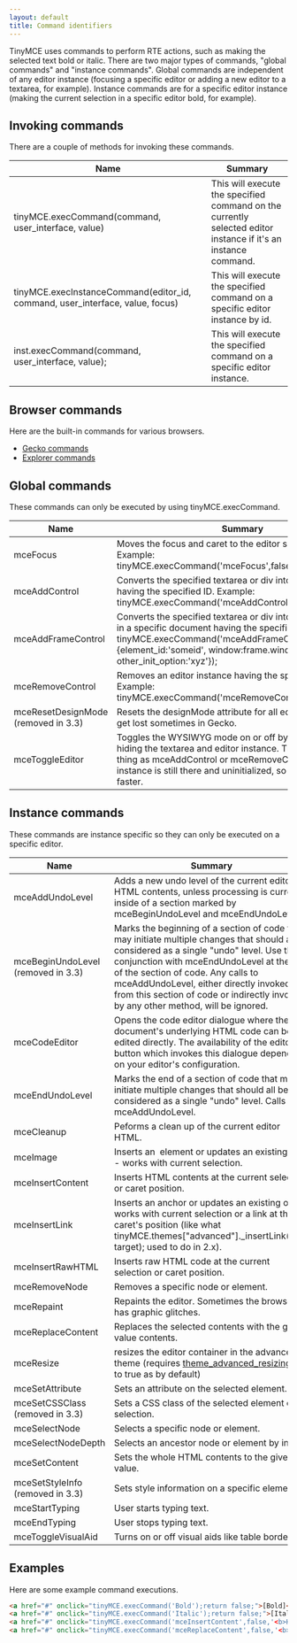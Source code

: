 ```yaml
---
layout: default
title: Command identifiers
---
```


TinyMCE uses commands to perform RTE actions, such as making the selected text bold or italic. There are two major types of commands, "global commands" and "instance commands". Global commands are independent of any editor instance (focusing a specific editor or adding a new editor to a textarea, for example). Instance commands are for a specific editor instance (making the current selection in a specific editor bold, for example).

## Invoking commands

There are a couple of methods for invoking these commands.

| Name | Summary |
| --- | --- |
| tinyMCE.execCommand(command, user_interface, value) | This will execute the specified command on the currently selected editor instance if it's an instance command. |
| tinyMCE.execInstanceCommand(editor_id, command, user_interface, value, focus) | This will execute the specified command on a specific editor instance by id. |
| inst.execCommand(command, user_interface, value); | This will execute the specified command on a specific editor instance. |

## Browser commands

Here are the built-in commands for various browsers.

*   [Gecko commands](http://developer.mozilla.org/en/docs/Midas)
*   [Explorer commands](http://msdn.microsoft.com/en-us/library/ms533049%28VS.85%29.aspx)

## Global commands

These commands can only be executed by using tinyMCE.execCommand.

| Name | Summary |
| --- | --- |
| mceFocus | Moves the focus and caret to the editor specified by its ID. Example: tinyMCE.execCommand('mceFocus',false,'myeditor'); |
| mceAddControl | Converts the specified textarea or div into an editor instance having the specified ID. Example: tinyMCE.execCommand('mceAddControl',false,'mydiv'); |
| mceAddFrameControl | Converts the specified textarea or div into an editor instance in a specific document having the specified ID. Example: tinyMCE.execCommand('mceAddFrameControl',false,{element_id:'someid', window:frame.window, other_init_option:'xyz'}); |
| mceRemoveControl | Removes an editor instance having the specified ID. Example: tinyMCE.execCommand('mceRemoveControl',false,'mydiv'); |
| mceResetDesignMode (removed in 3.3) | Resets the designMode attribute for all editors. This might get lost sometimes in Gecko. |
| mceToggleEditor | Toggles the WYSIWYG mode on or off by displaying or hiding the textarea and editor instance. This is not the same thing as mceAddControl or mceRemoveControl because the instance is still there and uninitialized, so this method is faster. |

## Instance commands

These commands are instance specific so they can only be executed on a specific editor.

| Name | Summary |
| --- | --- |
| mceAddUndoLevel | Adds a new undo level of the current editor HTML contents, unless processing is currently inside of a section marked by mceBeginUndoLevel and mceEndUndoLevel. |
| mceBeginUndoLevel (removed in 3.3) | Marks the beginning of a section of code that may initiate multiple changes that should all be considered as a single "undo" level. Use this in conjunction with mceEndUndoLevel at the end of the section of code. Any calls to mceAddUndoLevel, either directly invoked from this section of code or indirectly invoked by any other method, will be ignored. |
| mceCodeEditor | Opens the code editor dialogue where the document's underlying HTML code can be edited directly. The availability of the editor button which invokes this dialogue depends on your editor's configuration. |
| mceEndUndoLevel | Marks the end of a section of code that may initiate multiple changes that should all be considered as a single "undo" level. Calls mceAddUndoLevel. |
| mceCleanup | Peforms a clean up of the current editor HTML. |
| mceImage | Inserts an <img> element or updates an existing one - works with current selection. |
| mceInsertContent | Inserts HTML contents at the current selection or caret position. |
| mceInsertLink | Inserts an anchor or updates an existing one - works with current selection or a link at the caret's position (like what tinyMCE.themes["advanced"]._insertLink(URL, target); used to do in 2.x). |
| mceInsertRawHTML | Inserts raw HTML code at the current selection or caret position. |
| mceRemoveNode | Removes a specific node or element. |
| mceRepaint | Repaints the editor. Sometimes the browser has graphic glitches. |
| mceReplaceContent | Replaces the selected contents with the given value contents. |
| mceResize | resizes the editor container in the advanced theme (requires [theme_advanced_resizing](https://www.tiny.cloud/docs-3x/api/configuration/Configuration3x@theme_advanced_resizing) set to true as by default) |
| mceSetAttribute | Sets an attribute on the selected element. |
| mceSetCSSClass (removed in 3.3) | Sets a CSS class of the selected element or selection. |
| mceSelectNode | Selects a specific node or element. |
| mceSelectNodeDepth | Selects an ancestor node or element by index. |
| mceSetContent | Sets the whole HTML contents to the given value. |
| mceSetStyleInfo (removed in 3.3) | Sets style information on a specific element. |
| mceStartTyping | User starts typing text. |
| mceEndTyping | User stops typing text. |
| mceToggleVisualAid | Turns on or off visual aids like table borders. |

## Examples

Here are some example command executions.

```html
<a href="#" onclick="tinyMCE.execCommand('Bold');return false;">[Bold]</a>
<a href="#" onclick="tinyMCE.execCommand('Italic');return false;">[Italic]</a>
<a href="#" onclick="tinyMCE.execCommand('mceInsertContent',false,'<b>Hello world!!</b>');return false;">[Insert some HTML]</a>
<a href="#" onclick="tinyMCE.execCommand('mceReplaceContent',false,'<b>{$selection}</b>');return false;">[Replace selection]</a>
```